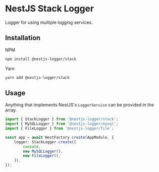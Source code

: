 # NestJS Stack Logger

Logger for using multiple logging services.

## Installation

NPM

```sh
npm install @nestjs-logger/stack
```

Yarn

```sh
yarn add @nestjs-logger/stack
```

## Usage

Anything that implements NestJS's `LoggerService` can be provided in the array.

```typescript
import { StackLogger } from '@nestjs-logger/stack';
import { MySQLLogger } from '@nestjs-logger/mysql';
import { FileLogger } from '@nestjs-logger/file';

const app = await NestFactory.create(AppModule, {
    logger: StackLogger.create([
        console,
        new MySQLLogger(),
        new FileLogger(),
    ]),
});
```
